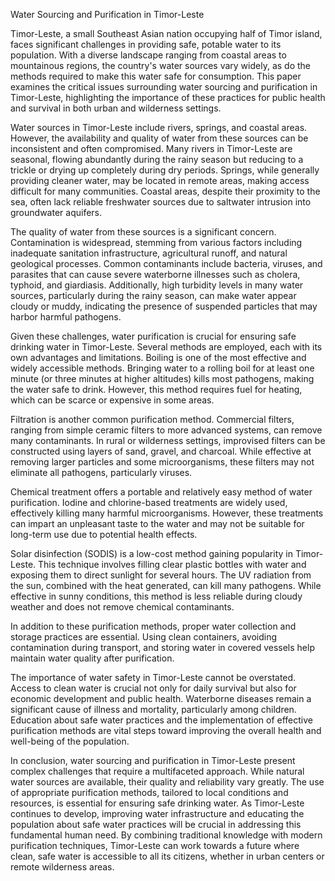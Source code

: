 Water Sourcing and Purification in Timor-Leste

Timor-Leste, a small Southeast Asian nation occupying half of Timor island, faces significant challenges in providing safe, potable water to its population. With a diverse landscape ranging from coastal areas to mountainous regions, the country's water sources vary widely, as do the methods required to make this water safe for consumption. This paper examines the critical issues surrounding water sourcing and purification in Timor-Leste, highlighting the importance of these practices for public health and survival in both urban and wilderness settings.

Water sources in Timor-Leste include rivers, springs, and coastal areas. However, the availability and quality of water from these sources can be inconsistent and often compromised. Many rivers in Timor-Leste are seasonal, flowing abundantly during the rainy season but reducing to a trickle or drying up completely during dry periods. Springs, while generally providing cleaner water, may be located in remote areas, making access difficult for many communities. Coastal areas, despite their proximity to the sea, often lack reliable freshwater sources due to saltwater intrusion into groundwater aquifers.

The quality of water from these sources is a significant concern. Contamination is widespread, stemming from various factors including inadequate sanitation infrastructure, agricultural runoff, and natural geological processes. Common contaminants include bacteria, viruses, and parasites that can cause severe waterborne illnesses such as cholera, typhoid, and giardiasis. Additionally, high turbidity levels in many water sources, particularly during the rainy season, can make water appear cloudy or muddy, indicating the presence of suspended particles that may harbor harmful pathogens.

Given these challenges, water purification is crucial for ensuring safe drinking water in Timor-Leste. Several methods are employed, each with its own advantages and limitations. Boiling is one of the most effective and widely accessible methods. Bringing water to a rolling boil for at least one minute (or three minutes at higher altitudes) kills most pathogens, making the water safe to drink. However, this method requires fuel for heating, which can be scarce or expensive in some areas.

Filtration is another common purification method. Commercial filters, ranging from simple ceramic filters to more advanced systems, can remove many contaminants. In rural or wilderness settings, improvised filters can be constructed using layers of sand, gravel, and charcoal. While effective at removing larger particles and some microorganisms, these filters may not eliminate all pathogens, particularly viruses.

Chemical treatment offers a portable and relatively easy method of water purification. Iodine and chlorine-based treatments are widely used, effectively killing many harmful microorganisms. However, these treatments can impart an unpleasant taste to the water and may not be suitable for long-term use due to potential health effects.

Solar disinfection (SODIS) is a low-cost method gaining popularity in Timor-Leste. This technique involves filling clear plastic bottles with water and exposing them to direct sunlight for several hours. The UV radiation from the sun, combined with the heat generated, can kill many pathogens. While effective in sunny conditions, this method is less reliable during cloudy weather and does not remove chemical contaminants.

In addition to these purification methods, proper water collection and storage practices are essential. Using clean containers, avoiding contamination during transport, and storing water in covered vessels help maintain water quality after purification.

The importance of water safety in Timor-Leste cannot be overstated. Access to clean water is crucial not only for daily survival but also for economic development and public health. Waterborne diseases remain a significant cause of illness and mortality, particularly among children. Education about safe water practices and the implementation of effective purification methods are vital steps toward improving the overall health and well-being of the population.

In conclusion, water sourcing and purification in Timor-Leste present complex challenges that require a multifaceted approach. While natural water sources are available, their quality and reliability vary greatly. The use of appropriate purification methods, tailored to local conditions and resources, is essential for ensuring safe drinking water. As Timor-Leste continues to develop, improving water infrastructure and educating the population about safe water practices will be crucial in addressing this fundamental human need. By combining traditional knowledge with modern purification techniques, Timor-Leste can work towards a future where clean, safe water is accessible to all its citizens, whether in urban centers or remote wilderness areas.